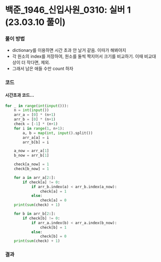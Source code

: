 # 백준_1946_신입사원_0310: 실버 1 (23.03.10 풀이)

### 풀이 방법
- dictionary를 이용하면 시간 초과 안 날거 같음. 이따가 해봐야지
- 각 원소의 index를 저장하여, 원소를 둘씩 짝지어서 크기를 비교하기. 이때 비교대상이 더 작다면, 제외.
- 그래서 남은 애들 수만 count 하자

### 코드
#### 시간초과 코드...
```python
for _ in range(int(input())):
    n = int(input())
    arr_a = [0] * (n+1)
    arr_b = [0] * (n+1)
    check = [-1] * (n+1)
    for i in range(1, n+1):
        a, b = map(int, input().split())
        arr_a[a] = i
        arr_b[b] = i

    a_now = arr_a[1]
    b_now = arr_b[1]

    check[a_now] = 1
    check[b_now] = 1

    for a in arr_a[2:]:
        if check[a] != 0:
            if arr_b.index(a) < arr_b.index(a_now):
                check[a] = 1
            else:
                check[a] = 0
    print(sum(check) + 1)

    for b in arr_b[2:]:
        if check[b] != 0:
            if arr_a.index(b) < arr_a.index(b_now):
                check[b] = 1
            else:
                check[b] = 0
    print(sum(check) + 1)
```

### 결과

